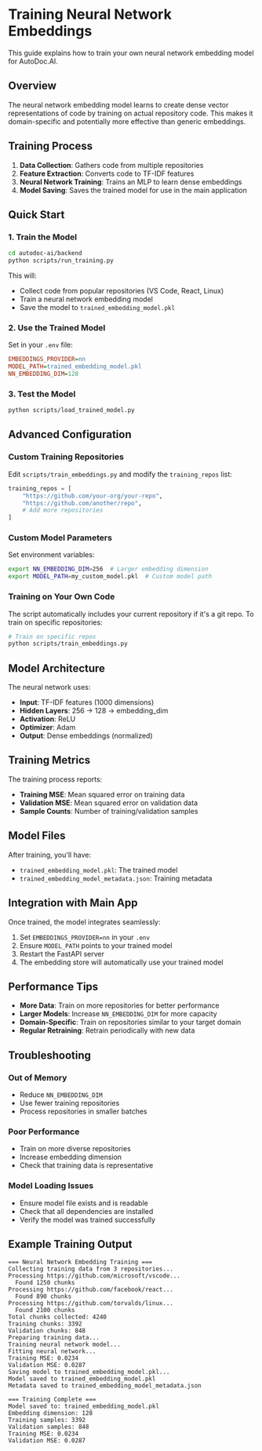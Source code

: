 # Training Neural Network Embeddings

This guide explains how to train your own neural network embedding model for AutoDoc.AI.

## Overview

The neural network embedding model learns to create dense vector representations of code by training on actual repository code. This makes it domain-specific and potentially more effective than generic embeddings.

## Training Process

1. **Data Collection**: Gathers code from multiple repositories
2. **Feature Extraction**: Converts code to TF-IDF features
3. **Neural Network Training**: Trains an MLP to learn dense embeddings
4. **Model Saving**: Saves the trained model for use in the main application

## Quick Start

### 1. Train the Model

```bash
cd autodoc-ai/backend
python scripts/run_training.py
```

This will:
- Collect code from popular repositories (VS Code, React, Linux)
- Train a neural network embedding model
- Save the model to `trained_embedding_model.pkl`

### 2. Use the Trained Model

Set in your `.env` file:
```ini
EMBEDDINGS_PROVIDER=nn
MODEL_PATH=trained_embedding_model.pkl
NN_EMBEDDING_DIM=128
```

### 3. Test the Model

```bash
python scripts/load_trained_model.py
```

## Advanced Configuration

### Custom Training Repositories

Edit `scripts/train_embeddings.py` and modify the `training_repos` list:

```python
training_repos = [
    "https://github.com/your-org/your-repo",
    "https://github.com/another/repo",
    # Add more repositories
]
```

### Custom Model Parameters

Set environment variables:

```bash
export NN_EMBEDDING_DIM=256  # Larger embedding dimension
export MODEL_PATH=my_custom_model.pkl  # Custom model path
```

### Training on Your Own Code

The script automatically includes your current repository if it's a git repo. To train on specific repositories:

```bash
# Train on specific repos
python scripts/train_embeddings.py
```

## Model Architecture

The neural network uses:
- **Input**: TF-IDF features (1000 dimensions)
- **Hidden Layers**: 256 → 128 → embedding_dim
- **Activation**: ReLU
- **Optimizer**: Adam
- **Output**: Dense embeddings (normalized)

## Training Metrics

The training process reports:
- **Training MSE**: Mean squared error on training data
- **Validation MSE**: Mean squared error on validation data
- **Sample Counts**: Number of training/validation samples

## Model Files

After training, you'll have:
- `trained_embedding_model.pkl`: The trained model
- `trained_embedding_model_metadata.json`: Training metadata

## Integration with Main App

Once trained, the model integrates seamlessly:

1. Set `EMBEDDINGS_PROVIDER=nn` in your `.env`
2. Ensure `MODEL_PATH` points to your trained model
3. Restart the FastAPI server
4. The embedding store will automatically use your trained model

## Performance Tips

- **More Data**: Train on more repositories for better performance
- **Larger Models**: Increase `NN_EMBEDDING_DIM` for more capacity
- **Domain-Specific**: Train on repositories similar to your target domain
- **Regular Retraining**: Retrain periodically with new data

## Troubleshooting

### Out of Memory
- Reduce `NN_EMBEDDING_DIM`
- Use fewer training repositories
- Process repositories in smaller batches

### Poor Performance
- Train on more diverse repositories
- Increase embedding dimension
- Check that training data is representative

### Model Loading Issues
- Ensure model file exists and is readable
- Check that all dependencies are installed
- Verify the model was trained successfully

## Example Training Output

```
=== Neural Network Embedding Training ===
Collecting training data from 3 repositories...
Processing https://github.com/microsoft/vscode...
  Found 1250 chunks
Processing https://github.com/facebook/react...
  Found 890 chunks
Processing https://github.com/torvalds/linux...
  Found 2100 chunks
Total chunks collected: 4240
Training chunks: 3392
Validation chunks: 848
Preparing training data...
Training neural network model...
Fitting neural network...
Training MSE: 0.0234
Validation MSE: 0.0287
Saving model to trained_embedding_model.pkl...
Model saved to trained_embedding_model.pkl
Metadata saved to trained_embedding_model_metadata.json

=== Training Complete ===
Model saved to: trained_embedding_model.pkl
Embedding dimension: 128
Training samples: 3392
Validation samples: 848
Training MSE: 0.0234
Validation MSE: 0.0287
```
